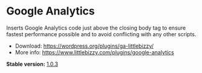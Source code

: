# Google Analytics

Inserts Google Analytics code just above the closing body tag to ensure fastest performance possible and to avoid conflicting with any other scripts.

* Download: https://wordpress.org/plugins/ga-littlebizzy/
* More info: https://www.littlebizzy.com/plugins/google-analytics

**Stable version:** [1.0.3](https://github.com/littlebizzy/google-analytics/tree/1.0.3)
